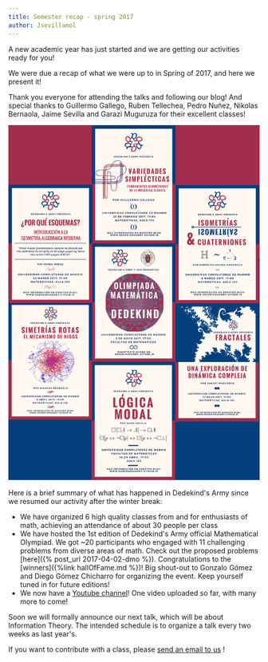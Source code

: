 ```yaml
---
title: Semester recap - spring 2017
author: Jsevillamol
---
```


A new academic year has just started and we are getting our activities ready for you!

We were due a recap of what we were up to in Spring of 2017, and here we present it!

Thank you everyone for attending the talks and following our blog! And special thanks to Guillermo Gallego, Ruben Tellechea, Pedro Nuñez, Nikolas Bernaola, Jaime Sevilla and Garazi Muguruza for their excellent classes!

![Poster](/images/posters/Collage_Spring2017.png)

Here is a brief summary of what has happened in Dedekind's Army since we resumed our activity after the winter break:

* We have organized 6 high quality classes from and for enthusiasts of math, achieving an attendance of about 30 people per class
* We have hosted the 1st edition of Dedekind's Army official Mathematical Olympiad. We got ~20 participants who engaged with 11 challenging problems from diverse areas of math. Check out the proposed problems [here]({% post_url 2017-04-02-dmo %}). Congratulations to the [winners]({%link hallOfFame.md %})! Big shout-out to Gonzalo Gómez and Diego Gómez Chicharro for organizing the event. Keep yourself tuned in for future editions!
* We now have a [Youtube channel](https://www.youtube.com/watch?v=U7zwNUOPfxA)! One video uploaded so far, with many more to come!

Soon we will formally announce our next talk, which will be about Information Theory. The intended schedule is to organize a talk every two weeks as last year's.

If you want to contribute with a class, please [send an email to us](mailto:dedekindsarmy@gmail.com) !
